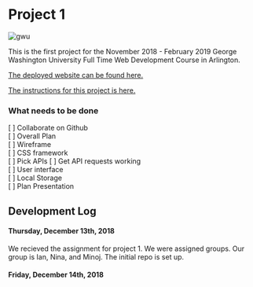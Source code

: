 # Project 1

![gwu](https://www.google.com/url?sa=i&source=images&cd=&cad=rja&uact=8&ved=2ahUKEwjhqLWDg57fAhXQUt8KHTtFAyQQjRx6BAgBEAU&url=https%3A%2F%2Fcreativeservices.gwu.edu%2Fprimary-logo&psig=AOvVaw0EWV-ZcCMlJkrxBxd4O3wj&ust=1544832321480529)

This is the first project for the November 2018 - February 2019 George Washington University Full Time Web Development Course in Arlington. 

[The deployed website can be found here.](https://ianwalston.github.io/project1/)

[The instructions for this project is here.](project_instructions.pdf)

### What needs to be done
[ ] Collaborate on Github  
[ ] Overall Plan  
[ ] Wireframe  
[ ] CSS framework  
[ ] Pick APIs
[ ] Get API requests working  
[ ] User interface  
[ ] Local Storage  
[ ] Plan Presentation  

## Development Log

#### Thursday, December 13th, 2018

We recieved the assignment for project 1. We were assigned groups. Our group is Ian, Nina, and Minoj. The initial repo is set up.


#### Friday, December 14th, 2018